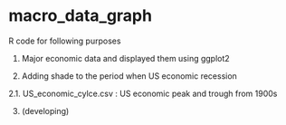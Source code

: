 # macro_data_graph
R code for following purposes


1. Major economic data and displayed them using ggplot2

2. Adding shade to the period when US economic recession

  2.1. US_economic_cylce.csv : US economic peak and trough from 1900s

3. (developing)


